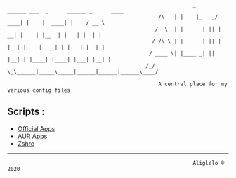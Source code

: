
                                                               _      ______ ___  _      ______ _      ____
                                                    /\   | |    |_   _/ ____| |    |  ____| |    / __ \ 
                                                   /  \  | |      | || |  __| |    | |__  | |   | |  | |
                                                  / /\ \ | |      | || | |_ | |    |  __| | |   | |  | |
                                                 / ____ \| |____ _| || |__| | |____| |____| |___| |__| |
                                                /_/    \_\______|_____\_____|______|______|______\____/ 
                                                                
                                                    A central place for my various config files                 

## Scripts :

- [Official Apps](https://raw.githubusercontent.com/aliglelo/configs/master/scripts/official_apps.sh)
- [AUR Apps](https://raw.githubusercontent.com/aliglelo/configs/master/scripts/AUR_apps.sh)
- [Zshrc](https://raw.githubusercontent.com/aliglelo/configs/master/dotfiles/remove_this_text.zshrc)

--------------------------



                                                               Aliglelo © 2020

